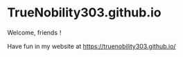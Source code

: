 # TrueNobility303.github.io

Welcome, friends！

Have fun in my website at https://truenobility303.github.io/
